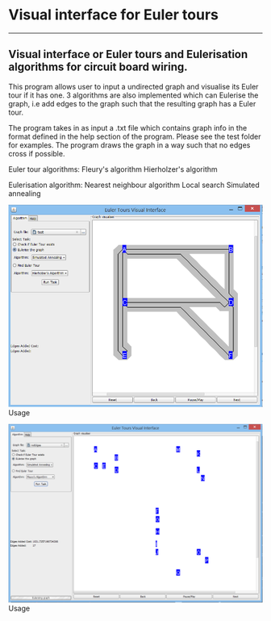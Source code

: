 Visual interface for Euler tours
=========
----------------------------------------------------------------------------------
Visual interface or Euler tours and Eulerisation algorithms for circuit board wiring.
--------------

This program allows user to input a undirected graph and visualise its
Euler tour if it has one. 3 algorithms are also implemented which can Eulerise the graph,
i.e add edges to the graph such that the resulting graph has a Euler tour.

The program takes in as input a .txt file which contains graph info in the
format defined in the help section of the program. Please see the test folder for examples.
The program draws the graph in a way such that no edges cross if possible.

Euler tour algorithms:
Fleury's algorithm
Hierholzer's algorithm

Eulerisation algorithm:
Nearest neighbour algorithm
Local search
Simulated annealing

![Error loading image](https://raw.githubusercontent.com/Jayen/Visual_interface_for_Euler_tours/master/screenshots/screenshot.PNG)
Usage

![Error loading image](https://raw.githubusercontent.com/Jayen/Visual_interface_for_Euler_tours/master/screenshots/screenshot2.PNG)
Usage
